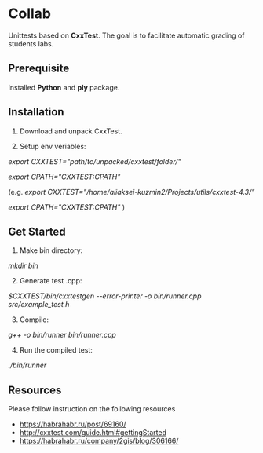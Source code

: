 # Collab

Unittests based on **CxxTest**. The goal is to facilitate automatic grading of students labs.

## Prerequisite

Installed **Python** and **ply** package.

## Installation

1. Download and unpack CxxTest.

2. Setup env veriables:

*export CXXTEST="path/to/unpacked/cxxtest/folder/"*

*export CPATH="$CXXTEST:$CPATH"*

(e.g.
*export CXXTEST="/home/aliaksei-kuzmin2/Projects/utils/cxxtest-4.3/"*

*export CPATH="$CXXTEST:$CPATH"*
)


## Get Started

1. Make bin directory:

*mkdir bin*

2. Generate test .cpp:

*$CXXTEST/bin/cxxtestgen --error-printer -o bin/runner.cpp src/example_test.h*

3. Compile:

*g++ -o bin/runner bin/runner.cpp*

4. Run the compiled test:

*./bin/runner*

## Resources

Please follow instruction on the following resources
* https://habrahabr.ru/post/69160/
* http://cxxtest.com/guide.html#gettingStarted
* https://habrahabr.ru/company/2gis/blog/306166/